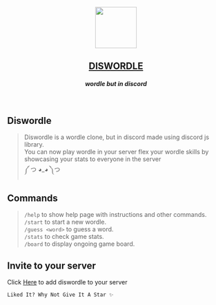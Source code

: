 <p align="center">
  <a href="https://discord.com/api/oauth2/authorize?client_id=932942565886537818&permissions=2048&scope=bot">
    <img src="https://user-images.githubusercontent.com/78461388/191094133-c28a7779-4169-4b04-8613-a5911f3c81bc.png" height=96 />
    <h2 align="center">DISWORDLE</h3>
  </a>
</p>
<h4 align="center">
  <i>wordle but in discord</i>
</h4>
<br/>  

## Diswordle

> Diswordle is a wordle clone, but in discord made using discord js library.  
> You can now play wordle in your server flex your wordle skills by showcasing your stats to everyone in the server  
> ༼ つ ◕_◕ ༽つ  

## Commands

> ``` /help ``` to show help page with instructions and other commands.  
> ``` /start ``` to start a new wordle.  
> ``` /guess <word> ``` to guess a word.  
> ``` /stats ``` to check game stats.  
> ``` /board ``` to display ongoing game board.  

## Invite to your server

Click [Here](https://discord.com/api/oauth2/authorize?client_id=932942565886537818&permissions=2048&scope=bot) to add diswordle to your server

```Liked It? Why Not Give It A Star ✨```

